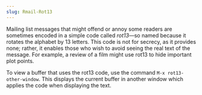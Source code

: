 ```yaml
---
slug: Rmail-Rot13
---
```


Mailing list messages that might offend or annoy some readers are sometimes encoded in a simple code called *rot13*—so named because it rotates the alphabet by 13 letters. This code is not for secrecy, as it provides none; rather, it enables those who wish to avoid seeing the real text of the message. For example, a review of a film might use rot13 to hide important plot points.

To view a buffer that uses the rot13 code, use the command `M-x rot13-other-window`. This displays the current buffer in another window which applies the code when displaying the text.
